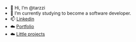 - 👋 Hi, I’m @tarzzi
- 🌱 I’m currently studying to become a software developer.
- 📫 [Linkedin](https://linkedin.com/in/urrio)
- ☁️ [Portfolio](https://urrio.fi)
- ☁️ [Little projects](https://urrio.cloud)

